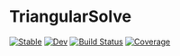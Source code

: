 # TriangularSolve

[![Stable](https://img.shields.io/badge/docs-stable-blue.svg)](https://JuliaSIMD.github.io/TriangularSolve.jl/stable)
[![Dev](https://img.shields.io/badge/docs-dev-blue.svg)](https://JuliaSIMD.github.io/TriangularSolve.jl/dev)
[![Build Status](https://github.com/JuliaSIMD/TriangularSolve.jl/workflows/CI/badge.svg)](https://github.com/JuliaSIMD/TriangularSolve.jl/actions)
[![Coverage](https://codecov.io/gh/JuliaSIMD/TriangularSolve.jl/branch/master/graph/badge.svg)](https://codecov.io/gh/JuliaSIMD/TriangularSolve.jl)
